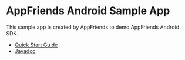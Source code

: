 # AppFriends Android Sample App
This sample app is created by AppFriends to demo AppFriends Android SDK.

- [Quick Start Guide](http://appfriends.me/documentation/android/quick_start/)
- [Javadoc](https://hacknocraft.github.io/AppFriendsAndroidCore/)